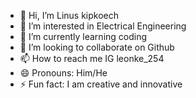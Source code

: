 - 👋 Hi, I’m Linus kipkoech 
- 👀 I’m interested in Electrical Engineering
- 🌱 I’m currently learning coding
- 💞️ I’m looking to collaborate on Github 
- 📫 How to reach me IG leonke_254
- 😄 Pronouns: Him/He
- ⚡ Fun fact: I am creative and innovative 

<!---
Linus1500/Linus1500 is a ✨ special ✨ repository because its `README.md` (this file) appears on your GitHub profile.
You can click the Preview link to take a look at your changes.
--->
